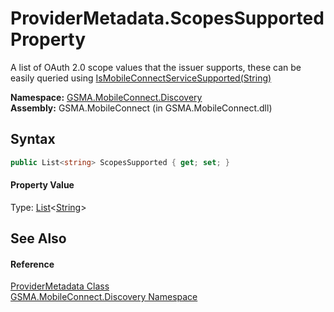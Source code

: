 ProviderMetadata.ScopesSupported Property
=========================================
A list of OAuth 2.0 scope values that the issuer supports, these can be easily queried using [IsMobileConnectServiceSupported(String)][1]

**Namespace:** [GSMA.MobileConnect.Discovery][2]  
**Assembly:** GSMA.MobileConnect (in GSMA.MobileConnect.dll)

Syntax
------

```csharp
public List<string> ScopesSupported { get; set; }
```

#### Property Value
Type: [List][3]&lt;[String][4]>

See Also
--------

#### Reference
[ProviderMetadata Class][5]  
[GSMA.MobileConnect.Discovery Namespace][2]  

[1]: ../DiscoveryResponse/IsMobileConnectServiceSupported.md
[2]: ../README.md
[3]: http://msdn.microsoft.com/en-us/library/6sh2ey19
[4]: http://msdn.microsoft.com/en-us/library/s1wwdcbf
[5]: README.md
[6]: ../../_icons/Help.png